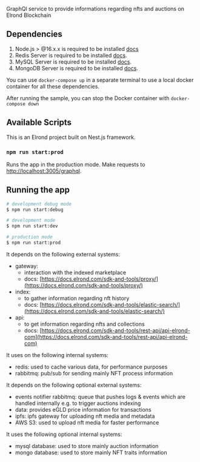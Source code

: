 GraphQl service to provide informations regarding nfts and auctions on Elrond Blockchain

## Dependencies

1. Node.js > @16.x.x is required to be installed [docs](https://nodejs.org/en/)
1. Redis Server is required to be installed [docs](https://redis.io/).
2. MySQL Server is required to be installed [docs](https://dev.mysql.com/doc/refman/8.0/en/installing.html). 
3. MongoDB Server is required to be installed [docs](https://www.mongodb.com/docs/manual/installation).

You can use `docker-compose up` in a separate terminal to use a local docker container for all these dependencies.

After running the sample, you can stop the Docker container with `docker-compose down`

## Available Scripts

This is an Elrond project built on Nest.js framework.

### `npm run start:prod`

Runs the app in the production mode.
Make requests to [http://localhost:3005/graphql](http://localhost:3005/graphql).

## Running the app

```bash
# development debug mode
$ npm run start:debug

# development mode
$ npm run start:dev

# production mode
$ npm run start:prod
```

It depends on the following external systems:
- gateway: 
  - interaction with the indexed marketplace
  - docs: [https://docs.elrond.com/sdk-and-tools/proxy/](https://docs.elrond.com/sdk-and-tools/proxy/)
- index: 
  - to gather information regarding nft history
  - docs: [https://docs.elrond.com/sdk-and-tools/elastic-search/](https://docs.elrond.com/sdk-and-tools/elastic-search/)
- api: 
  - to get information regarding nfts and collections
  - docs: [https://docs.elrond.com/sdk-and-tools/rest-api/api-elrond-com](https://docs.elrond.com/sdk-and-tools/rest-api/api-elrond-com)

It uses on the following internal systems:
- redis: used to cache various data, for performance purposes
- rabbitmq: pub/sub for sending mainly NFT process information

It depends on the following optional external systems:
- events notifier rabbitmq: queue that pushes logs & events which are handled internally e.g. to trigger auctions indexing
- data: provides eGLD price information for transactions
- ipfs: ipfs gateway for uploading nft media and metadata
- AWS S3: used to upload nft media for faster performance

It uses the following optional internal systems:
- mysql database: used to store mainly auction information
- mongo database: used to store mainly NFT traits information

